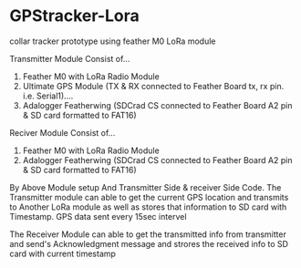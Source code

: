 # GPStracker-Lora
collar tracker prototype using feather M0 LoRa module

Transmitter Module Consist of...
  1. Feather M0 with LoRa Radio Module
  2. Ultimate GPS Module (TX & RX connected to Feather Board tx, rx pin. i.e. Serial1).... 
  3. Adalogger Featherwing (SDCrad CS connected to Feather Board A2 pin & SD card formatted to FAT16)
  
 Reciver Module Consist of...
  1. Feather M0 with LoRa Radio Module
  2. Adalogger Featherwing (SDCrad CS connected to Feather Board A2 pin & SD card formatted to FAT16)
  
  
By Above Module setup And Transmitter Side & receiver Side Code.
The Transmitter module can able to get the current GPS location and transmits to Another LoRa module as well as stores that information to SD card with Timestamp. GPS data sent every 15sec intervel

The Receiver Module can able to get the transmitted info from transmitter and send's Acknowledgment message and strores the received info to SD card with current timestamp
 
